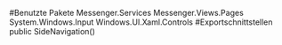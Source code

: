 #Benutzte Pakete
Messenger.Services
Messenger.Views.Pages
System.Windows.Input
Windows.UI.Xaml.Controls
#Exportschnittstellen
public SideNavigation()
